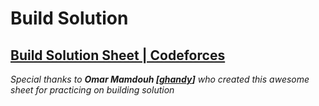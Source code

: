 # Build Solution

## [Build Solution Sheet | Codeforces](https://codeforces.com/gym/389971)
*Special thanks to **Omar Mamdouh [[ghandy](https://codeforces.com/profile/ghandy)]** who created this awesome sheet for practicing on building solution*
